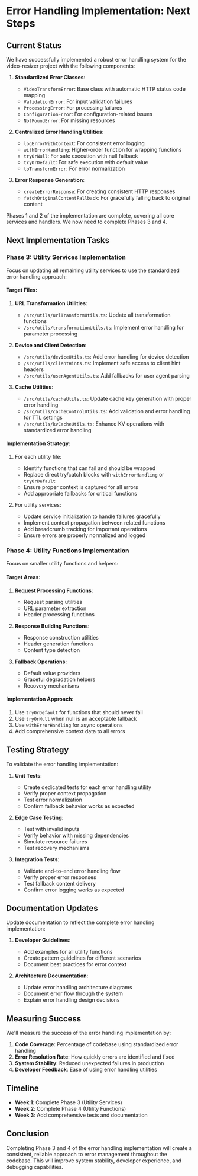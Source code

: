 # Error Handling Implementation: Next Steps

## Current Status

We have successfully implemented a robust error handling system for the video-resizer project with the following components:

1. **Standardized Error Classes**:
   - `VideoTransformError`: Base class with automatic HTTP status code mapping
   - `ValidationError`: For input validation failures
   - `ProcessingError`: For processing failures
   - `ConfigurationError`: For configuration-related issues
   - `NotFoundError`: For missing resources

2. **Centralized Error Handling Utilities**:
   - `logErrorWithContext`: For consistent error logging
   - `withErrorHandling`: Higher-order function for wrapping functions
   - `tryOrNull`: For safe execution with null fallback
   - `tryOrDefault`: For safe execution with default value
   - `toTransformError`: For error normalization

3. **Error Response Generation**:
   - `createErrorResponse`: For creating consistent HTTP responses
   - `fetchOriginalContentFallback`: For gracefully falling back to original content

Phases 1 and 2 of the implementation are complete, covering all core services and handlers. We now need to complete Phases 3 and 4.

## Next Implementation Tasks

### Phase 3: Utility Services Implementation

Focus on updating all remaining utility services to use the standardized error handling approach:

#### Target Files:

1. **URL Transformation Utilities**:
   - `/src/utils/urlTransformUtils.ts`: Update all transformation functions
   - `/src/utils/transformationUtils.ts`: Implement error handling for parameter processing

2. **Device and Client Detection**:
   - `/src/utils/deviceUtils.ts`: Add error handling for device detection
   - `/src/utils/clientHints.ts`: Implement safe access to client hint headers
   - `/src/utils/userAgentUtils.ts`: Add fallbacks for user agent parsing

3. **Cache Utilities**:
   - `/src/utils/cacheUtils.ts`: Update cache key generation with proper error handling
   - `/src/utils/cacheControlUtils.ts`: Add validation and error handling for TTL settings
   - `/src/utils/kvCacheUtils.ts`: Enhance KV operations with standardized error handling

#### Implementation Strategy:

1. For each utility file:
   - Identify functions that can fail and should be wrapped
   - Replace direct try/catch blocks with `withErrorHandling` or `tryOrDefault`
   - Ensure proper context is captured for all errors
   - Add appropriate fallbacks for critical functions

2. For utility services:
   - Update service initialization to handle failures gracefully
   - Implement context propagation between related functions
   - Add breadcrumb tracking for important operations
   - Ensure errors are properly normalized and logged

### Phase 4: Utility Functions Implementation

Focus on smaller utility functions and helpers:

#### Target Areas:

1. **Request Processing Functions**:
   - Request parsing utilities
   - URL parameter extraction
   - Header processing functions

2. **Response Building Functions**:
   - Response construction utilities
   - Header generation functions
   - Content type detection

3. **Fallback Operations**:
   - Default value providers
   - Graceful degradation helpers
   - Recovery mechanisms

#### Implementation Approach:

1. Use `tryOrDefault` for functions that should never fail
2. Use `tryOrNull` when null is an acceptable fallback
3. Use `withErrorHandling` for async operations
4. Add comprehensive context data to all errors

## Testing Strategy

To validate the error handling implementation:

1. **Unit Tests**:
   - Create dedicated tests for each error handling utility
   - Verify proper context propagation
   - Test error normalization
   - Confirm fallback behavior works as expected

2. **Edge Case Testing**:
   - Test with invalid inputs
   - Verify behavior with missing dependencies
   - Simulate resource failures
   - Test recovery mechanisms

3. **Integration Tests**:
   - Validate end-to-end error handling flow
   - Verify proper error responses
   - Test fallback content delivery
   - Confirm error logging works as expected

## Documentation Updates

Update documentation to reflect the complete error handling implementation:

1. **Developer Guidelines**:
   - Add examples for all utility functions
   - Create pattern guidelines for different scenarios
   - Document best practices for error context

2. **Architecture Documentation**:
   - Update error handling architecture diagrams
   - Document error flow through the system
   - Explain error handling design decisions

## Measuring Success

We'll measure the success of the error handling implementation by:

1. **Code Coverage**: Percentage of codebase using standardized error handling
2. **Error Resolution Rate**: How quickly errors are identified and fixed
3. **System Stability**: Reduced unexpected failures in production
4. **Developer Feedback**: Ease of using error handling utilities

## Timeline

- **Week 1**: Complete Phase 3 (Utility Services)
- **Week 2**: Complete Phase 4 (Utility Functions)
- **Week 3**: Add comprehensive tests and documentation

## Conclusion

Completing Phase 3 and 4 of the error handling implementation will create a consistent, reliable approach to error management throughout the codebase. This will improve system stability, developer experience, and debugging capabilities.